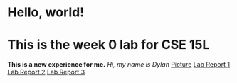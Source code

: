 # Hello, world!
# This is the week 0 lab for CSE 15L
**This is a new experience for me.**
*Hi, my name is Dylan*
[Picture](lab-report-1-week-0.html)
[Lab Report 1](lab-report-1-week-1.html)
[Lab Report 2](lab-report-2-week-3.html)
[Lab Report 3](lab-report-3-week-5.html)
